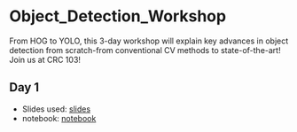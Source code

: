 # Object_Detection_Workshop
From HOG to YOLO, this 3-day workshop will explain key advances in object detection from scratch-from conventional CV methods to state-of-the-art! Join us at CRC 103!

## Day 1 
- Slides used: [slides](https://www.canva.com/design/DAFPGGq_tEg/t9kFVU3HDlOiQYaqKnpfPQ/view?utm_content=DAFPGGq_tEg&utm_campaign=designshare&utm_medium=link2&utm_source=sharebutton) 
- notebook: [notebook](https://github.com/iitmcvg/Object_Detection_Workshop/blob/main/HOG.ipynb)
